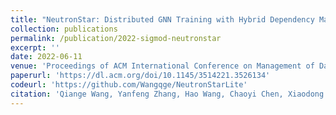 ```yaml
---
title: "NeutronStar: Distributed GNN Training with Hybrid Dependency Management"
collection: publications
permalink: /publication/2022-sigmod-neutronstar
excerpt: ''
date: 2022-06-11
venue: 'Proceedings of ACM International Conference on Management of Data (SIGMOD 2022)'
paperurl: 'https://dl.acm.org/doi/10.1145/3514221.3526134'
codeurl: 'https://github.com/Wangqge/NeutronStarLite'
citation: 'Qiange Wang, Yanfeng Zhang, Hao Wang, Chaoyi Chen, Xiaodong Zhang, and Ge Yu. &quot;NeutronStar: Distributed GNN Training with Hybrid Dependency Management.&quot; <i>Proceedings of ACM International Conference on Management of Data (SIGMOD 2022)</i>, Philadelphia, USA, 2022, pp. 1301-1315.'
---
```

